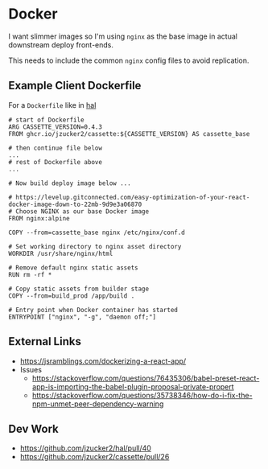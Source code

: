 # Docker

I want slimmer images so I'm using `nginx` as the base image in actual downstream deploy front-ends.

This needs to include the common `nginx` config files to avoid replication.

## Example Client Dockerfile

For a `Dockerfile` like in [hal](https://github.com/jzucker2/hal/pull/40)

```
# start of Dockerfile
ARG CASSETTE_VERSION=0.4.3
FROM ghcr.io/jzucker2/cassette:${CASSETTE_VERSION} AS cassette_base

# then continue file below
...
# rest of Dockerfile above
...

# Now build deploy image below ...

# https://levelup.gitconnected.com/easy-optimization-of-your-react-docker-image-down-to-22mb-9d9e3a06870
# Choose NGINX as our base Docker image
FROM nginx:alpine

COPY --from=cassette_base nginx /etc/nginx/conf.d

# Set working directory to nginx asset directory
WORKDIR /usr/share/nginx/html

# Remove default nginx static assets
RUN rm -rf *

# Copy static assets from builder stage
COPY --from=build_prod /app/build .

# Entry point when Docker container has started
ENTRYPOINT ["nginx", "-g", "daemon off;"]
```

## External Links

* https://jsramblings.com/dockerizing-a-react-app/
* Issues
  * https://stackoverflow.com/questions/76435306/babel-preset-react-app-is-importing-the-babel-plugin-proposal-private-propert
  * https://stackoverflow.com/questions/35738346/how-do-i-fix-the-npm-unmet-peer-dependency-warning

## Dev Work

* https://github.com/jzucker2/hal/pull/40
* https://github.com/jzucker2/cassette/pull/26
